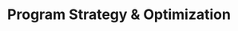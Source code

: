 ---
title: "Program Strategy & Optimization"
weight: 3
icon: "program-strategy.svg"
intro_image: "images/illustrations/services-page-hero.svg"
intro_image_absolute: true
intro_image_hide_on_mobile: true
slug: "program-strategy-optimization"
tagline: "Transform Your Learning Program into a Strategic Asset"
description: "Elevate your learning initiatives from tactical training to strategic business drivers. I help you align learning programs with business goals, optimize resource allocation, and demonstrate clear value to stakeholders."
overview: "Strategic learning programs require careful planning, continuous measurement, and regular optimization. As your strategic advisor, I help you design, implement, and refine learning programs that deliver measurable business impact. From initial strategy development to ongoing optimization, I ensure your learning initiatives drive real organizational growth."
benefits:
  - "Align learning programs with business goals"
  - "Optimize resource allocation"
  - "Demonstrate measurable value to stakeholders"
  - "Drive organizational growth"
target_audience: "Ideal for organizations looking to elevate their learning programs from tactical training to strategic business drivers."
challenges:
  - "Aligning learning with business goals"
  - "Optimizing resource allocation"
  - "Demonstrating measurable impact"
approach:
  - title: "Strategic Assessment"
    description: "Business goal alignment, current state analysis, stakeholder interviews, resource evaluation."
  - title: "Program Design"
    description: "Strategy development, KPI definition, resource planning, budget optimization."
  - title: "Implementation Planning"
    description: "Rollout strategy, change management plan, communication framework, risk mitigation."
  - title: "Continuous Optimization"
    description: "Performance monitoring, impact assessment, program refinement, ROI tracking."
features:
  - "Strategic roadmap"
  - "Implementation plan"
  - "Budget framework"
  - "KPI dashboard"
  - "Progress reports"
  - "Optimization recommendations"
  - "Executive summaries"
  - "ROI analysis"
integration: "Aligns with business strategy, complements existing initiatives, integrates with HR programs, supports talent development, links to performance management, enables career pathways."
success_story: "Helped a professional services firm restructure their learning program, resulting in 35% improved skill adoption rates and $200,000 in annual training cost savings through strategic program optimization and resource reallocation."
packages:
  - name: "Strategy Essentials"
    details: 
      - "Basic program assessment"
      - "Core strategy development"
      - "Quarterly reviews"
    price: "Starting at $5,500"
  - name: "Comprehensive Strategy"
    details: 
      - "Full program optimization"
      - "Implementation support"
      - "Monthly strategy sessions"
      - "Progress monitoring"
    price: "Starting at $18,000"
  - name: "Enterprise Strategy"
    details: 
      - "Multi-program optimization"
      - "Global strategy development"
      - "Weekly advisory sessions"
      - "Custom solutions"
    price: "Contact for pricing"
faqs:
  - question: "How quickly can we see results?"
    answer: "Initial improvements typically emerge within 4-6 weeks, with significant impact visible within 3-6 months."
  - question: "What if our needs change during implementation?"
    answer: "The strategy is designed to be adaptable, with regular review points for adjustments."
  - question: "How do you measure success?"
    answer: "We establish clear KPIs aligned with your business goals and track progress consistently."
  - question: "What involvement is needed from our team?"
    answer: "While I lead the strategy work, success requires regular input from key stakeholders and learning team members."
---